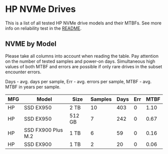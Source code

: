 HP NVMe Drives
==============

This is a list of all tested HP NVMe drive models and their MTBFs. See more
info on reliability test in the [README](https://github.com/linuxhw/EnterpriseDrive).

NVME by Model
------------

Please take all columns into account when reading the table. Pay attention on the
number of tested samples and power-on days. Simultaneous high values of both MTBF
and errors are possible if only rare drives in the subset encounter errors.

Days - avg. days per sample,
Err  - avg. errors per sample,
MTBF - avg. MTBF in years per sample.

| MFG       | Model              | Size   | Samples | Days  | Err   | MTBF |
|-----------|--------------------|--------|---------|-------|-------|------|
| HP        | SSD EX950          | 2 TB   | 10      | 403   | 0     | 1.10   |
| HP        | SSD EX950          | 512 GB | 7       | 242   | 0     | 0.67   |
| HP        | SSD FX900 Plus M.2 | 1 TB   | 6       | 59    | 0     | 0.16   |
| HP        | SSD EX900          | 1 TB   | 2       | 20    | 0     | 0.06   |
